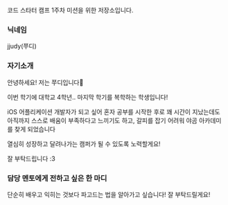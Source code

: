 코드 스타터 캠프 1주차 미션을 위한 저장소입니다.

### 닉네임

jjudy(쭈디)


### 자기소개

안녕하세요! 저는 쭈디입니다🐰

이번 학기에 대학교 4학년.. 마지막 학기를 복학하는 학생입니다!

iOS 어플리케이션 개발자가 되고 싶어 혼자 공부를 시작한 후로 꽤 시간이 지났는데도 아직까지 스스로 배움이 부족하다고 느끼기도 하고, 갈피를 잡기 어려워 야곰 아카데미를 찾게 되었습니다

열심히 성장하고 달려나가는 캠퍼가 될 수 있도록 노력할게요!

잘 부탁드립니다 :3


### 담당 멘토에게 전하고 싶은 한 마디

단순히 배우고 익히는 것보다 파고드는 법을 알아가고 싶습니다! 잘 부탁드릴게요!
